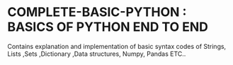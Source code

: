 # COMPLETE-BASIC-PYTHON : BASICS OF PYTHON END TO END

Contains explanation and implementation of basic syntax codes of Strings, Lists ,Sets ,Dictionary ,Data structures, Numpy, Pandas  ETC..

